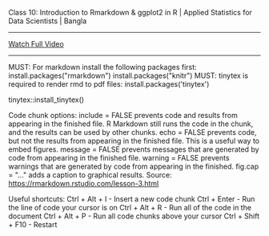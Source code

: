 Class 10: Introduction to Rmarkdown & ggplot2 in R | Applied Statistics for Data Scientists | Bangla <br>

---

[Watch Full Video](https://youtu.be/douetwfT-oY)

---

MUST: For markdown install the following packages first: 
install.packages("rmarkdown") 
install.packages("knitr")  MUST: tinytex is required to render rmd to pdf files: 
install.packages('tinytex')

tinytex::install_tinytex()


Code chunk options: 
include = FALSE prevents code and results from appearing in the finished file. R Markdown still runs the code in the chunk, and the results can be used by other chunks.
echo = FALSE prevents code, but not the results from appearing in the finished file. This is a useful way to embed figures.
message = FALSE prevents messages that are generated by code from appearing in the finished file.
warning = FALSE prevents warnings that are generated by code from appearing in the finished.
fig.cap = "..." adds a caption to graphical results.
Source: https://rmarkdown.rstudio.com/lesson-3.html

Useful shortcuts:
Ctrl + Alt + I - Insert a new code chunk
Ctrl + Enter - Run the line of code your cursor is on
Ctrl + Alt + R - Run all of the code in the document
Ctrl + Alt + P - Run all code chunks above your cursor
Ctrl + Shift + F10 - Restart
